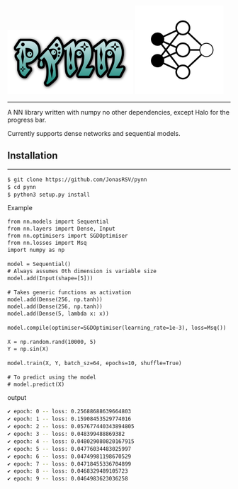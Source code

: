 <div style="flex-layout: row;" >
  <img src="images/title.png"/>
  <img src="images/nn.png"/>
</div>

---

A NN library written with numpy no other dependencies, except Halo for the progress bar.

Currently supports dense networks and sequential models. 


## Installation
---
```bash
$ git clone https://github.com/JonasRSV/pynn
$ cd pynn
$ python3 setup.py install
```


Example

```python3
from nn.models import Sequential
from nn.layers import Dense, Input
from nn.optimisers import SGDOptimiser
from nn.losses import Msq
import numpy as np

model = Sequential()
# Always assumes 0th dimension is variable size
model.add(Input(shape=[5]))

# Takes generic functions as activation
model.add(Dense(256, np.tanh))
model.add(Dense(256, np.tanh))
model.add(Dense(5, lambda x: x))

model.compile(optimiser=SGDOptimiser(learning_rate=1e-3), loss=Msq())

X = np.random.rand(10000, 5)
Y = np.sin(X)

model.train(X, Y, batch_sz=64, epochs=10, shuffle=True)

# To predict using the model
# model.predict(X)
```

output

```bash
✔ epoch: 0 -- loss: 0.25688688639664803
✔ epoch: 1 -- loss: 0.15908453529774016
✔ epoch: 2 -- loss: 0.057677440343894805
✔ epoch: 3 -- loss: 0.048399488869382
✔ epoch: 4 -- loss: 0.048029080820167915
✔ epoch: 5 -- loss: 0.04776034483025997
✔ epoch: 6 -- loss: 0.04749981198670529
✔ epoch: 7 -- loss: 0.04718455336704899
✔ epoch: 8 -- loss: 0.0468329489105723
✔ epoch: 9 -- loss: 0.0464983623036258
```
